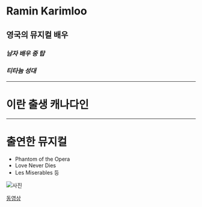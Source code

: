 # Ramin Karimloo
## 영국의 뮤지컬 배우
### *남자 배우 중 탑*
### *티타늄 성대*

---
# **이란 출생 캐나다인**
---
# 출연한 뮤지컬
* Phantom of the Opera
* Love Never Dies
* Les Miserables 등

![사진](https://encrypted-tbn0.gstatic.com/images?q=tbn:ANd9GcQC1VfAPn_pJ0CmTjL85OywTYoaKyuXHcMfBq8fVXBVO60w1ZDE)

[동영상](https://www.youtube.com/watch?v=va9jOsCXgc4)
